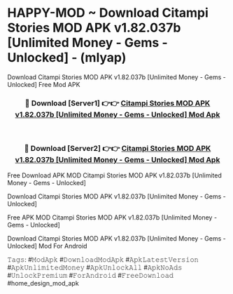 # HAPPY-MOD ~ Download Citampi Stories MOD APK v1.82.037b [Unlimited Money - Gems - Unlocked] - (mlyap)
Download Citampi Stories MOD APK v1.82.037b [Unlimited Money - Gems - Unlocked] Free Mod APK

<div align="center">
<h3>🔴 Download [Server1] 👉👉 <a href="https://apk-comot.site?title=Citampi_Stories_MOD_APK_v1.82.037b_[Unlimited_Money_-_Gems_-_Unlocked]">Citampi Stories MOD APK v1.82.037b [Unlimited Money - Gems - Unlocked] Mod Apk</a></h3><br>

<h3>🔴 Download [Server2] 👉👉 <a href="https://apk-comot.site?title=Citampi_Stories_MOD_APK_v1.82.037b_[Unlimited_Money_-_Gems_-_Unlocked]">Citampi Stories MOD APK v1.82.037b [Unlimited Money - Gems - Unlocked] Mod Apk</a></h3>
</div>


Free Download APK MOD Citampi Stories MOD APK v1.82.037b [Unlimited Money - Gems - Unlocked]

Download Citampi Stories MOD APK v1.82.037b [Unlimited Money - Gems - Unlocked] 

Free APK MOD Citampi Stories MOD APK v1.82.037b [Unlimited Money - Gems - Unlocked] 

Download Citampi Stories MOD APK v1.82.037b [Unlimited Money - Gems - Unlocked] Mod For Android

𝚃𝚊𝚐𝚜: #𝙼𝚘𝚍𝙰𝚙𝚔 #𝙳𝚘𝚠𝚗𝚕𝚘𝚊𝚍𝙼𝚘𝚍𝙰𝚙𝚔 #𝙰𝚙𝚔𝙻𝚊𝚝𝚎𝚜𝚝𝚅𝚎𝚛𝚜𝚒𝚘𝚗 #𝙰𝚙𝚔𝚄𝚗𝚕𝚒𝚖𝚒𝚝𝚎𝚍𝙼𝚘𝚗𝚎𝚢 #𝙰𝚙𝚔𝚄𝚗𝚕𝚘𝚌𝚔𝙰𝚕𝚕 #𝙰𝚙𝚔𝙽𝚘𝙰𝚍𝚜 #𝚄𝚗𝚕𝚘𝚌𝚔𝙿𝚛𝚎𝚖𝚒𝚞𝚖 #𝙵𝚘𝚛𝙰𝚗𝚍𝚛𝚘𝚒𝚍 #𝙵𝚛𝚎𝚎𝙳𝚘𝚠𝚗𝚕𝚘𝚊𝚍 #home_design_mod_apk